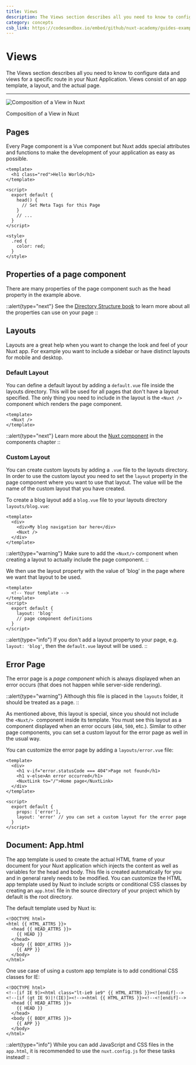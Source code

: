 ```yaml
---
title: Views
description: The Views section describes all you need to know to configure data and views for a specific route in your Nuxt Application. Views consist of an app template, a layout, and the actual page.
category: concepts
csb_link: https://codesandbox.io/embed/github/nuxt-academy/guides-examples/tree/master/02_concepts/01_views?fontsize=14&hidenavigation=1&theme=dark
---
```


# Views

The Views section describes all you need to know to configure data and views for a specific route in your Nuxt Application. Views consist of an app template, a layout, and the actual page.

---

![Composition of a View in Nuxt](/img/docs/views.png)

Composition of a View in Nuxt

## Pages

Every Page component is a Vue component but Nuxt adds special attributes and functions to make the development of your application as easy as possible.

```html{}[pages/index.vue]
<template>
  <h1 class="red">Hello World</h1>
</template>

<script>
  export default {
    head() {
      // Set Meta Tags for this Page
    }
    // ...
  }
</script>

<style>
  .red {
    color: red;
  }
</style>
```

## Properties of a page component

There are many properties of the page component such as the head property in the example above.

::alert{type="next"}
See the [Directory Structure book](/docs/directory-structure/nuxt) to learn more about all the properties can use on your page
::

## Layouts

Layouts are a great help when you want to change the look and feel of your Nuxt app. For example you want to include a sidebar or have distinct layouts for mobile and desktop.

### Default Layout

You can define a default layout by adding a `default.vue` file inside the layouts directory. This will be used for all pages that don't have a layout specified. The only thing you need to include in the layout is the `<Nuxt />` component which renders the page component.

```html{}[layouts/default.vue]
<template>
  <Nuxt />
</template>
```

::alert{type="next"}
Learn more about the [Nuxt component](/docs/features/nuxt-components) in the components chapter
::

### Custom Layout

You can create custom layouts by adding a `.vue` file to the layouts directory. In order to use the custom layout you need to set the `layout` property in the page component where you want to use that layout. The value will be the name of the custom layout that you have created.

To create a blog layout add a `blog.vue` file to your layouts directory `layouts/blog.vue`:

```html{}[layouts/blog.vue]
<template>
  <div>
    <div>My blog navigation bar here</div>
    <Nuxt />
  </div>
</template>
```

::alert{type="warning"}
Make sure to add the `<Nuxt/>` component when creating a layout to actually include the page component.
::

We then use the layout property with the value of 'blog' in the page where we want that layout to be used.

```html{}[pages/posts.vue]
<template>
  <!-- Your template -->
</template>
<script>
  export default {
    layout: 'blog'
    // page component definitions
  }
</script>
```

::alert{type="info"}
If you don't add a layout property to your page, e.g. `layout: 'blog'`, then the `default.vue` layout will be used.
::

## Error Page

The error page is a *page component* which is always displayed when an error occurs (that does not happen while server-side rendering).

::alert{type="warning"}
Although this file is placed in the `layouts` folder, it should be treated as a page.
::

As mentioned above, this layout is special, since you should not include the `<Nuxt/>`  component inside its template. You must see this layout as a component displayed when an error occurs (`404`, `500`, etc.). Similar to other page components, you can set a custom layout for the error page as well in the usual way.

You can customize the error page by adding a `layouts/error.vue` file:

```html{}[layouts/error.vue]
<template>
  <div>
    <h1 v-if="error.statusCode === 404">Page not found</h1>
    <h1 v-else>An error occurred</h1>
    <NuxtLink to="/">Home page</NuxtLink>
  </div>
</template>

<script>
  export default {
    props: ['error'],
    layout: 'error' // you can set a custom layout for the error page
  }
</script>
```

## Document: App.html

The app template is used to create the actual HTML frame of your document for your Nuxt application which injects the content as well as variables for the head and body. This file is created automatically for you and in general rarely needs to be modified. You can customize the HTML app template used by Nuxt to include scripts or conditional CSS classes by creating an `app.html` file in the source directory of your project which by default is the root directory.

The default template used by Nuxt is:

```html{}[app.html]
<!DOCTYPE html>
<html {{ HTML_ATTRS }}>
  <head {{ HEAD_ATTRS }}>
    {{ HEAD }}
  </head>
  <body {{ BODY_ATTRS }}>
    {{ APP }}
  </body>
</html>
```

One use case of using a custom app template is to add conditional CSS classes for IE:

```html{}[app.html]
<!DOCTYPE html>
<!--[if IE 9]><html class="lt-ie9 ie9" {{ HTML_ATTRS }}><![endif]-->
<!--[if (gt IE 9)|!(IE)]><!--><html {{ HTML_ATTRS }}><!--<![endif]-->
  <head {{ HEAD_ATTRS }}>
    {{ HEAD }}
  </head>
  <body {{ BODY_ATTRS }}>
    {{ APP }}
  </body>
</html>
```

::alert{type="info"}
While you can add JavaScript and CSS files in the `app.html`, it is recommended to use the `nuxt.config.js` for these tasks instead!
::
